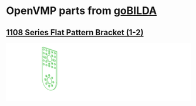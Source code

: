 # OpenVMP parts from [goBILDA](https://www.gobilda.com/)
## [1108 Series Flat Pattern Bracket (1-2)](https://www.gobilda.com/1108-series-flat-pattern-bracket-1-2/)

[<img alt='1108 Series Flat Pattern Bracket (1-2)' src='https://github.com/openvmp/openvmp-models/blob/main/generated_files/parts/gobilda/structure-bracket-flat-1-2.png'/>](https://github.com/openvmp/openvmp-models/blob/main/generated_files/parts/gobilda/structure-bracket-flat-1-2.stl)

